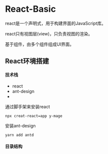 # React-Basic

react是一个声明式，用于构建界面的JavaScript库。

react只有视图层(view)，只负责视图的渲染。

基于组件，由多个组件组成UI界面。



## React环境搭建

#### 技术栈

- react
- ant-design
- 

通过脚手架来安装react

`npx creat-react=app y-mage`

安装ant-design

`yarn add antd`



#### 目录结构






